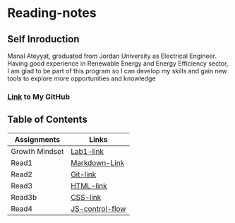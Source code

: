 # Reading-notes

## Self Inroduction 
Manal Ateyyat, graduated from Jordan University as Electrical Engineer. 
Having good experience in Renewable Energy and Energy Efficiency sector, I am glad to be part of this program so I can develop my skills and gain new tools to explore more opportunities and knowledge
### [Link](https://github.com/Manal4888) to My GitHub


## Table of Contents
Assignments|Links
|-----------|---------|
Growth Mindset|[Lab1-link](Lab1.md)
Read1| [Markdown-Link](Read1.md)
Read2|[Git-link](Read2.md)
Read3|[HTML-link](Read3.md)
Read3b|[CSS-link](Read3b.md)
Read4|[JS-control-flow](Read4.md)

